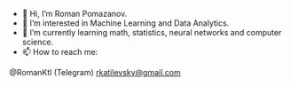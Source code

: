- 👋 Hi, I’m Roman Pomazanov.
- 👀 I’m interested in Machine Learning and Data Analytics.
- 🌱 I’m currently learning math, statistics, neural networks and computer science.
- 📫 How to reach me: 

@RomanKtl (Telegram)
rkatilevsky@gmail.com
